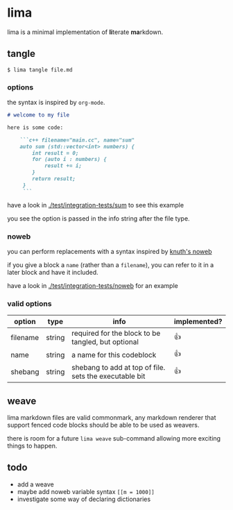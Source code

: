 # lima

lima is a minimal implementation of **li**terate **ma**rkdown.

## tangle

```shell
$ lima tangle file.md
```

### options

the syntax is inspired by `org-mode`.

```markdown
# welcome to my file

here is some code:

	```c++ filename="main.cc", name="sum"
	auto sum (std::vector<int> numbers) {
		int result = 0;
		for (auto i : numbers) {
			result += i;
		}
		return result;
	 }
	 ```

```


have a look in
[./test/integration-tests/sum](./test/integration-tests/sum/) to see this
example

you see the option is passed in the info string after the file type.

### noweb

you can perform replacements with a syntax inspired by [knuth's
noweb](https://tex.loria.fr/litte/ieee.pdf)

if you give a block a `name` (rather than a `filename`), you can refer to it in
a later block and have it included.

have a look in
[./test/integration-tests/noweb](./test/integration-tests/noweb/) for an
example

### valid options

| option   | type   | info                                                   | implemented? |
|----------|--------|--------------------------------------------------------|--------------|
| filename | string | required for the block to be tangled, but optional     | 👍           |
| name     | string | a name for this codeblock                              | 👍           |
| shebang  | string | shebang to add at top of file. sets the executable bit | 👍           |

## weave

lima markdown files are valid commonmark, any markdown renderer that support
fenced code blocks should be able to be used as weavers.

there is room for a future `lima weave` sub-command allowing more exciting
things to happen.

## todo

- add a weave
- maybe add noweb variable syntax `[[m = 1000]]`
- investigate some way of declaring dictionaries
